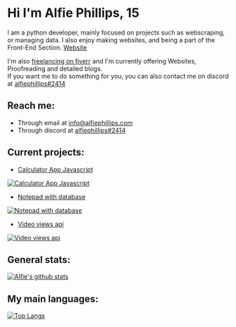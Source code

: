 # Hi I'm Alfie Phillips, 15

I am a python developer, mainly focused on
projects such as webscraping, or managing data.
I also enjoy making websites, and being a part
of the Front-End Section. [Website](https://www.alfiephillips.com)

I'm also [freelancing on fiverr](https://www.fiverr.com/alfiephillips?up_rollout=true) and I'm currently offering Websites, Proofreading and detailed blogs.  
If you want me to do something for you, you can also contact me on discord at 
[alfiephillips#2414](https://discord.com/users/469240068591190020)


## Reach me:
- Through email at [info@alfiephillips.com](mailto://info@alfiephillips.com)
- Through discord at [alfiephillips#2414](https://discord.com/users/469240068591190020)

## Current projects:

  - [Calculator App Javascript](https://github.com/AlfiePhillips/calculator-javascript)
  
  [![Calculator App Javascript](https://github-readme-stats.vercel.app/api/pin/?username=AlfiePhillips&repo=calculator-javascript&theme=react)](https://github.com/AlfiePhillips/calculator-javascript)

  - [Notepad with database](https://github.com/AlfiePhillips/notepad)
  
  [![Notepad with database](https://github-readme-stats.vercel.app/api/pin/?username=AlfiePhillips&repo=notepad&theme=react)](https://github.com/AlfiePhillips/notepad)

  - [Video views api](https://github.com/AlfiePhillips/video-views-db)
  
  [![Video views api](https://github-readme-stats.vercel.app/api/pin/?username=AlfiePhillips&repo=video-views-db&theme=react)](https://github.com/AlfiePhillips/video-views-db)

## General stats:
[![Alfie's github stats](https://github-readme-stats.vercel.app/api?username=AlfiePhillips&show_icons=true&count_private=true&include_all_commits=true&theme=react)](https://github.com/AlfiePhillips?tab=repositories)

## My main languages:
[![Top Langs](https://github-readme-stats.vercel.app/api/top-langs/?username=takos22&layout=compact&langs_count=3&theme=react)](https://github.com/takos22?tab=repositories)
